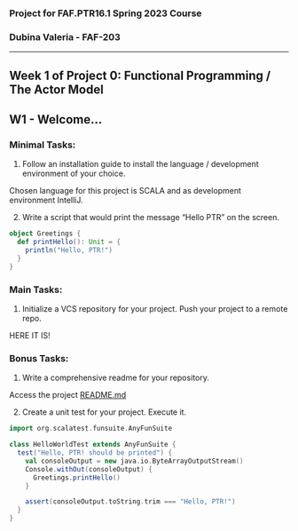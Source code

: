 ### Project for FAF.PTR16.1 Spring 2023 Course

### Dubina Valeria - FAF-203

---

## Week 1 of Project 0: Functional Programming / The Actor Model

## W1 - Welcome...

### Minimal Tasks:

1. Follow an installation guide to install the language / development environment of your choice. 
  
Chosen language for this project is SCALA and as development environment IntelliJ. 

2. Write a script that would print the message “Hello PTR” on the screen.
```scala
object Greetings {
  def printHello(): Unit = {
    println("Hello, PTR!")
  }
}
```

### Main Tasks:

1. Initialize a VCS repository for your project. Push your project to a remote repo.

HERE IT IS!

### Bonus Tasks:
1. Write a comprehensive readme for your repository.

Access the project [README.md](../../README.md)

2. Create a unit test for your project. Execute it.
```scala
import org.scalatest.funsuite.AnyFunSuite

class HelloWorldTest extends AnyFunSuite {
  test("Hello, PTR! should be printed") {
    val consoleOutput = new java.io.ByteArrayOutputStream()
    Console.withOut(consoleOutput) {
      Greetings.printHello()
    }

    assert(consoleOutput.toString.trim === "Hello, PTR!")
  }
}
```